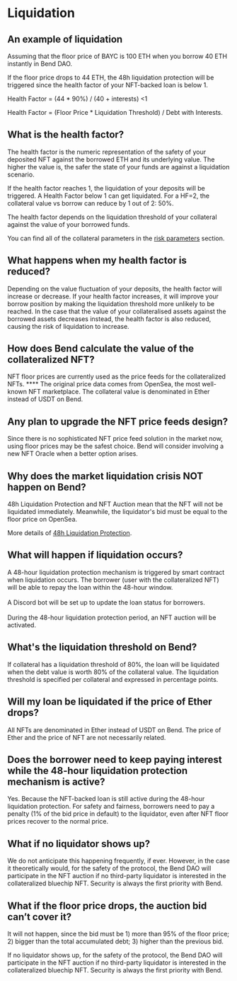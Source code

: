 # Liquidation

## An example of liquidation

Assuming that the floor price of BAYC is 100 ETH when you borrow 40 ETH instantly in Bend DAO.

If the floor price drops to 44 ETH, the 48h liquidation protection will be triggered since the health factor of your NFT-backed loan is below 1.

Health Factor = (44 \* 90%) / (40 + interests) <1&#x20;

Health Factor = (Floor Price \* Liquidation Threshold) / Debt with Interests.

## What is the health factor?

The health factor is the numeric representation of the safety of your deposited NFT against the borrowed ETH and its underlying value. The higher the value is, the safer the state of your funds are against a liquidation scenario.

If the health factor reaches 1, the liquidation of your deposits will be triggered. A Health Factor below 1 can get liquidated. For a HF=2, the collateral value vs borrow can reduce by 1 out of 2: 50%.

The health factor depends on the liquidation threshold of your collateral against the value of your borrowed funds.

You can find all of the collateral parameters in the [risk parameters](../risk/nft-risk-parameters.md) section.

## What happens when my health factor is reduced?

Depending on the value fluctuation of your deposits, the health factor will increase or decrease. If your health factor increases, it will improve your borrow position by making the liquidation threshold more unlikely to be reached. In the case that the value of your collateralised assets against the borrowed assets decreases instead, the health factor is also reduced, causing the risk of liquidation to increase.

## **How does Bend calculate the value of the collateralized NFT?**

NFT floor prices are currently used as the price feeds for the collateralized NFTs. \*\*\*\* The original price data comes from OpenSea, the most well-known NFT marketplace. The collateral value is denominated in Ether instead of USDT on Bend.

## **Any plan to upgrade the NFT price feeds design?**

Since there is no sophisticated NFT price feed solution in the market now, using floor prices may be the safest choice. Bend will consider involving a new NFT Oracle when a better option arises.

## **Why does the market liquidation crisis NOT happen on Bend?**

48h Liquidation Protection and NFT Auction mean that the NFT will not be liquidated immediately. Meanwhile, the liquidator's bid must be equal to the floor price on OpenSea.

More details of [48h Liquidation Protection](../highlights/48h-liquidation-protection.md).

## **What will happen if liquidation occurs?**

A 48-hour liquidation protection mechanism is triggered by smart contract when liquidation occurs. The borrower (user with the collateralized NFT) will be able to repay the loan within the 48-hour window.\
\
A Discord bot will be set up to update the loan status for borrowers.\
\
During the 48-hour liquidation protection period, an NFT auction will be activated.

## **What's the liquidation threshold on Bend?**

If collateral has a liquidation threshold of 80%, the loan will be liquidated when the debt value is worth 80% of the collateral value. The liquidation threshold is specified per collateral and expressed in percentage points.

## **Will my loan be liquidated if the price of Ether drops?**

All NFTs are denominated in Ether instead of USDT on Bend. The price of Ether and the price of NFT are not necessarily related.

## **Does the borrower need to keep paying interest while the 48-hour liquidation protection mechanism is active?**

Yes. Because the NFT-backed loan is still active during the 48-hour liquidation protection. For safety and fairness, borrowers need to pay a penalty (1% of the bid price in default) to the liquidator, even after NFT floor prices recover to the normal price.

## **What if no liquidator shows up?**

We do not anticipate this happening frequently, if ever. However, in the case it theoretically would, for the safety of the protocol, the Bend DAO will participate in the NFT auction if no third-party liquidator is interested in the collateralized bluechip NFT. Security is always the first priority with Bend.

## What if the floor price drops, the auction bid can’t cover it?

It will not happen, since the bid must be 1) more than 95% of the floor price; 2) bigger than the total accumulated debt; 3) higher than the previous bid.

If no liquidator shows up, for the safety of the protocol, the Bend DAO will participate in the NFT auction if no third-party liquidator is interested in the collateralized bluechip NFT. Security is always the first priority with Bend.
